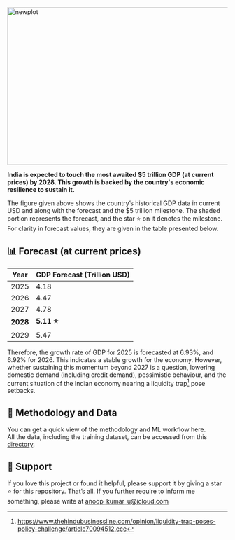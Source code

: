 <img width="907" height="360" alt="newplot" src="https://github.com/user-attachments/assets/dbd31417-94cd-4ac5-a237-82bbd3891bbb" />

**India is expected to touch the most awaited $5 trillion GDP (at current prices) by 2028. This growth is backed by the country's economic resilience to sustain it.** 

The figure given above shows the country’s historical GDP data in current USD and along with the forecast and the $5 trillion milestone. The shaded portion represents the forecast, and the star ⭐️ on it denotes the milestone. For clarity in forecast values, they are given in the table presented below. 

## 📊 Forecast (at current prices)

| Year | GDP Forecast (Trillion USD) |
|------|------------------------------|
| 2025 | 4.18 |
| 2026 | 4.47 |
| 2027 | 4.78 |
| **2028** | **5.11 ⭐️** |
| 2029 | 5.47 |

Therefore, the growth rate of GDP for 2025 is forecasted at 6.93%, and 6.92% for 2026. This indicates a stable growth for the economy. However, whether sustaining this momentum beyond 2027 is a question, lowering domestic demand (including credit demand), pessimistic behaviour, and the current situation of the Indian economy nearing a liquidity trap[^1] pose setbacks. 
[^1]: https://www.thehindubusinessline.com/opinion/liquidity-trap-poses-policy-challenge/article70094512.ece

## 🧠 Methodology and Data

You can get a quick view of the methodology and ML workflow here.  
All the data, including the training dataset, can be accessed from this [directory](https://github.com/neuraledgeai/GDP-PY/tree/main/GDP-PY%20Project/Data).  

## 🙌 Support

If you love this project or found it helpful, please support it by giving a star ⭐️ for this repository. That’s all. If you further require to inform me something, please write at anoop_kumar_u@icloud.com 



